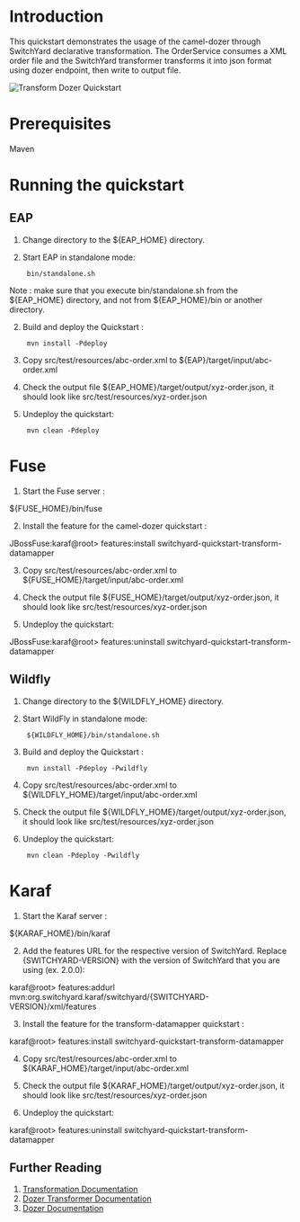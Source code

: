 Introduction
============
This quickstart demonstrates the usage of the camel-dozer through SwitchYard declarative transformation.
The OrderService consumes a XML order file and the SwitchYard transformer transforms it into json format using dozer endpoint, then write to output file.

![Transform Dozer Quickstart](https://github.com/jboss-switchyard/quickstarts/raw/master/transform-dozer/transform-dozer.jpg)


Prerequisites
=============
Maven

Running the quickstart
======================


EAP
----------

1. Change directory to the ${EAP_HOME} directory.

2. Start EAP in standalone mode:

        bin/standalone.sh

Note : make sure that you execute bin/standalone.sh from the ${EAP_HOME} directory, and not from ${EAP_HOME}/bin or another
directory.

2. Build and deploy the Quickstart : 

        mvn install -Pdeploy

3. Copy src/test/resources/abc-order.xml to ${EAP}/target/input/abc-order.xml

4. Check the output file ${EAP_HOME}/target/output/xyz-order.json, it should look like src/test/resources/xyz-order.json

5. Undeploy the quickstart:

        mvn clean -Pdeploy


Fuse
=================================

1. Start the Fuse server :

${FUSE_HOME}/bin/fuse

2. Install the feature for the camel-dozer quickstart :

JBossFuse:karaf@root> features:install switchyard-quickstart-transform-datamapper

3. Copy src/test/resources/abc-order.xml to ${FUSE_HOME}/target/input/abc-order.xml

4. Check the output file ${FUSE_HOME}/target/output/xyz-order.json, it should look like src/test/resources/xyz-order.json

5. Undeploy the quickstart:

JBossFuse:karaf@root> features:uninstall switchyard-quickstart-transform-datamapper


Wildfly
----------

1. Change directory to the ${WILDFLY_HOME} directory.

2. Start WildFly in standalone mode:

        ${WILDFLY_HOME}/bin/standalone.sh

2. Build and deploy the Quickstart : 

        mvn install -Pdeploy -Pwildfly

3. Copy src/test/resources/abc-order.xml to ${WILDFLY_HOME}/target/input/abc-order.xml

4. Check the output file ${WILDFLY_HOME}/target/output/xyz-order.json, it should look like src/test/resources/xyz-order.json

4. Undeploy the quickstart:

        mvn clean -Pdeploy -Pwildfly


Karaf
=================================

1. Start the Karaf server :

${KARAF_HOME}/bin/karaf

2. Add the features URL for the respective version of SwitchYard.   Replace {SWITCHYARD-VERSION}
with the version of SwitchYard that you are using (ex. 2.0.0): 

karaf@root> features:addurl mvn:org.switchyard.karaf/switchyard/{SWITCHYARD-VERSION}/xml/features

3. Install the feature for the transform-datamapper quickstart :

karaf@root> features:install switchyard-quickstart-transform-datamapper

4. Copy src/test/resources/abc-order.xml to ${KARAF_HOME}/target/input/abc-order.xml

4. Check the output file ${KARAF_HOME}/target/output/xyz-order.json, it should look like src/test/resources/xyz-order.json

5. Undeploy the quickstart:

karaf@root> features:uninstall switchyard-quickstart-transform-datamapper



## Further Reading

1. [Transformation Documentation](https://docs.jboss.org/author/display/SWITCHYARD/Transformation)
2. [Dozer Transformer Documentation](https://docs.jboss.org/author/display/SWITCHYARD/Dozer+Transformer)
3. [Dozer Documentation](http://dozer.sourceforge.net/)
